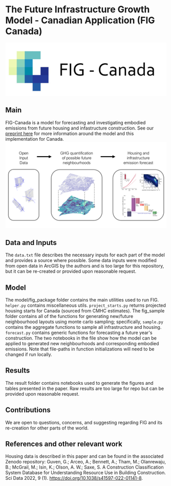 # The Future Infrastructure Growth Model - Canadian Application (FIG Canada)
![alt text](https://github.com/KeaganHRankin/FIG_canada/blob/main/graphics/fig_canada_logo.JPG)
## Main
FIG-Canada is a model for forecasting and investigating embodied emissions from future housing and infastructure construction. See our [preprint here](https://dx.doi.org/10.2139/ssrn.4647023) for more information around the model and this implementation for Canada.
![alt text](https://github.com/KeaganHRankin/FIG_canada/blob/main/graphics/table%20of%20contents%20graphic.png)

## Data and Inputs
The `data.txt` file describes the necessary inputs for each part of the model and provides a source where possible. Some data inputs were modified from open data in ArcGIS by the authors and is too large for this repository, but it can be re-created or provided upon reasonable request.

## Model
The model/fig_package folder contains the main utilities used to run FIG. `helper.py` contains miscellaneous utils. `project_starts.py` returns projected housing starts for Canada (sourced from CMHC estimates). The fig_sample folder contains all of the functions for generating new/future neighbourhood layouts using monte carlo sampling; specifically, `sample.py` contains the aggregate functions to sample all infrastructure and housing. `forecast.py` contains generic functions for forecasting a future year's construction. The two notebooks in the file show how the model can be applied to generated new neighbourhoods and corresponding embodied emissions. Note that file-paths in function initializations will need to be changed if run locally.

## Results
The result folder contains notebooks used to generate the figures and tables presented in the paper. Raw results are too large for repo but can be provided upon reasonable request. 

## Contributions
We are open to questions, concerns, and suggesting regarding FIG and its re-creation for other parts of the world.

## References and other relevant work
Housing data is described in this paper and can be found in the associated Zenodo repository: Guven, G.; Arceo, A.; Bennett, A.; Tham, M.; Olanrewaju, B.; McGrail, M.; Isin, K.; Olson, A. W.; Saxe, S. A Construction Classification System Database for Understanding Resource Use in Building Construction. Sci Data 2022, 9 (1). https://doi.org/10.1038/s41597-022-01141-8.

